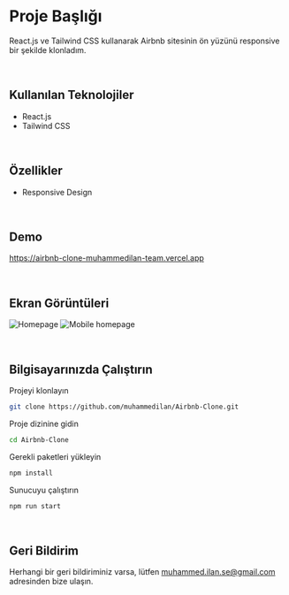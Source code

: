
# Proje Başlığı

React.js ve Tailwind CSS kullanarak Airbnb sitesinin ön yüzünü responsive bir şekilde klonladım.

&nbsp;
## Kullanılan Teknolojiler
- React.js 
- Tailwind CSS

&nbsp;
## Özellikler

- Responsive Design

&nbsp;
## Demo

https://airbnb-clone-muhammedilan-team.vercel.app

&nbsp;
## Ekran Görüntüleri

![Homepage](https://github.com/user-attachments/assets/23954f58-d42e-48cc-8353-5a4d17183533)
![Mobile homepage](https://github.com/user-attachments/assets/9fcd75b9-0fe7-4163-8f15-a9e28de6eca9)

&nbsp;
## Bilgisayarınızda Çalıştırın

Projeyi klonlayın

```bash
git clone https://github.com/muhammedilan/Airbnb-Clone.git
```

Proje dizinine gidin

```bash
cd Airbnb-Clone
```

Gerekli paketleri yükleyin

```bash
npm install
```

Sunucuyu çalıştırın

```bash
npm run start
```

&nbsp;
## Geri Bildirim

Herhangi bir geri bildiriminiz varsa, lütfen muhammed.ilan.se@gmail.com adresinden bize ulaşın.

&nbsp;
